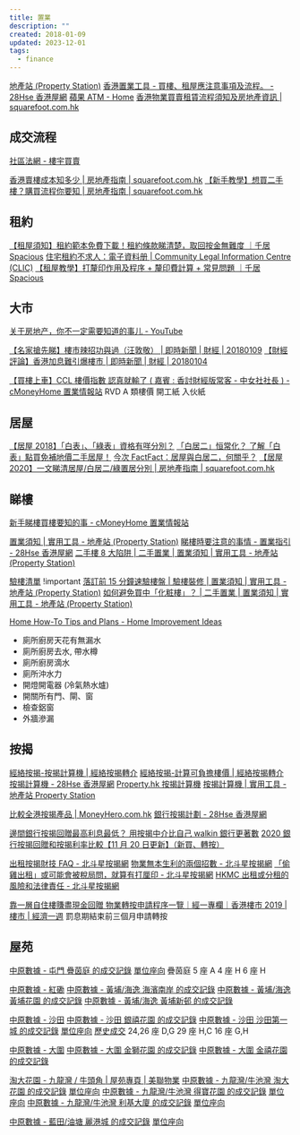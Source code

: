 ```yaml
---
title: 置業
description: ""
created: 2018-01-09
updated: 2023-12-01
tags:
  - finance
---
```


[地產站 (Property Station)](http://ps.hket.com/web/)
[香港置業工具 - 買樓、租屋應注意事項及流程。 - 28Hse 香港屋網](https://www.28hse.com/tools/)
[蘋果 ATM - Home](https://www.facebook.com/appledailyatm/?hc_ref=ARQiKSf5QnTFvoo47rpWMzWoOWc5eRQh5AHdO2GHcDbWG0S7W--EZTATQi0i3Z80ZhI)
[香港物業買賣租賃流程須知及房地產資訊 | squarefoot.com.hk](https://www.squarefoot.com.hk/%E6%88%BF%E5%9C%B0%E7%94%A2%E6%8C%87%E5%8D%97/)

## 成交流程

[社區法網 - 樓宇買賣](https://www.hkclic.org/tc/topics/saleAndPurchaseOfProperty/)

[香港賣樓成本知多少 | 房地產指南 | squarefoot.com.hk](https://www.squarefoot.com.hk/%E6%88%BF%E5%9C%B0%E7%94%A2%E6%8C%87%E5%8D%97/%E9%A6%99%E6%B8%AF%E8%B3%A3%E6%A8%93%E6%88%90%E6%9C%AC%E7%9F%A5%E5%A4%9A%E5%B0%91-33075/)
[【新手教學】想買二手樓？購買流程你要知 | 房地產指南 | squarefoot.com.hk](https://www.squarefoot.com.hk/%E6%88%BF%E5%9C%B0%E7%94%A2%E6%8C%87%E5%8D%97/%E6%96%B0%E6%89%8B%E6%95%99%E5%AD%B8%E6%83%B3%E8%B2%B7%E4%BA%8C%E6%89%8B%E6%A8%93%E8%B3%BC%E8%B2%B7%E6%B5%81%E7%A8%8B%E4%BD%A0%E8%A6%81%E7%9F%A5-1213/)

## 租約

[【租屋須知】租約範本免費下載！租約條款睇清楚，取回按金無難度 ｜千居 Spacious](https://www.spacious.hk/zh-tw/blog/%E7%A7%9F%E7%B4%84%E9%A0%88%E7%9F%A5-%E7%A7%9F%E7%B4%84%E7%AF%84%E6%9C%AC/)
[住宅租約不求人：電子資料册 | Community Legal Information Centre (CLIC)](https://www.clic.org.hk/zh/topics/DIY_Residential_Tenancy_Agreement)
[【租屋教學】打釐印作用及程序 + 釐印費計算 + 常見問題 ｜千居 Spacious](https://www.spacious.hk/zh-tw/blog/%e6%89%93%e9%87%90%e5%8d%b0-%e9%87%90%e5%8d%b0%e8%b2%bb-%e7%a7%9f%e7%b4%84%e5%8d%b0%e8%8a%b1%e7%a8%85/)

## 大市

[关于房地产，你不一定需要知道的事儿 - YouTube](https://www.youtube.com/watch?v=cBLbDn5RJlw)

[【名家搶先睇】樓市辣招功與過（汪敦敬） | 即時新聞 | 財經 | 20180109](https://hk.finance.appledaily.com/finance/realtime/article/20180109/57684924)
[【財經評論】香港加息難引爆樓市 | 即時新聞 | 財經 | 20180104](https://hk.finance.appledaily.com/finance/realtime/article/20180104/57666170)

[【買樓上車】CCL 樓價指數 認真就輸了 ( 嘉賓 : 香討財經版常客 - 中女社社長 ) - cMoneyHome 置業情報站](http://www.cmoneyhome.com/article/5969/)
RVD A 類樓價 開工紙 入伙紙

## 居屋

[【居屋 2018】「白表」、「綠表」資格有咩分別？](https://www.moneyhero.com.hk/blog/zh/居屋2018-居屋-白表-綠表-資格有咩分別)
[「白居二」恒常化？ 了解「白表」點買免補地價二手居屋！](https://www.moneyhero.com.hk/blog/zh/白居二-恒常化-了解白表點買免補地價二手居屋)
[今次 FactFact：居屋與白居二，何關乎？](https://www.facebook.com/ourhongkongfoundation/posts/2105382282876565/)
[【居屋 2020】一文睇清居屋/白居二/綠置居分別 | 房地產指南 | squarefoot.com.hk](https://www.squarefoot.com.hk/%E6%88%BF%E5%9C%B0%E7%94%A2%E6%8C%87%E5%8D%97/%E5%B1%85%E5%B1%8B2020%E4%B8%80%E6%96%87%E7%9D%87%E6%B8%85%E5%B1%85%E5%B1%8B-%E7%99%BD%E5%B1%85%E4%BA%8C-%E7%B6%A0%E7%BD%AE%E5%B1%85%E5%88%86%E5%88%A5-90105/)

## 睇樓

[新手睇樓買樓要知的事 - cMoneyHome 置業情報站](http://www.cmoneyhome.com/article/5565/)

[置業須知 | 實用工具 - 地產站 (Property Station)](http://ps.hket.com/web/useful-tool/guide/)
[睇樓時要注意的事情 - 置業指引 - 28Hse 香港屋網](https://www.28hse.com/tools/buy-property/property-inspection)
[二手樓 8 大陷阱 | 二手置業 | 置業須知 | 實用工具 - 地產站 (Property Station)](http://ps.hket.com/web/useful-tool/guide/二手樓8大陷阱)

[驗樓清單](http://ps.hket.com/res/doc/guide/check_list.doc) !important
[落訂前 15 分鐘速驗樓盤 | 驗樓裝修 | 置業須知 | 實用工具 - 地產站 (Property Station)](http://ps.hket.com/web/useful-tool/guide/落訂前15分鐘速驗樓盤)
[如何避免買中「化粧樓」？ | 二手置業 | 置業須知 | 實用工具 - 地產站 (Property Station)](http://ps.hket.com/web/useful-tool/guide/如何避免買中「化粧樓」？)

[Home How-To Tips and Plans - Home Improvement Ideas](https://www.popularmechanics.com/home/)

- 廁所廚房天花有無漏水
- 廁所廚房去水, 帶水樽
- 廁所廚房滴水
- 廁所沖水力
- 開燈開電器 (冷氣熱水爐)
- 開關所有門、閘、窗
- 檢查鋁窗
- 外牆滲漏

## 按揭

[經絡按揭-按揭計算機 | 經絡按揭轉介](https://www.mreferral.com/%E6%8C%89%E6%8F%AD%E8%A8%88%E7%AE%97%E6%A9%9F/)
[經絡按揭-計算可負擔樓價 | 經絡按揭轉介](https://www.mreferral.com/%e8%a8%88%e7%ae%97%e5%8f%af%e8%b2%a0%e6%93%94%e6%a8%93%e5%83%b9/)
[按揭計算機 - 28Hse 香港屋網](https://mortgage.28hse.com/calculator.html)
[Property.hk 按揭計算機](http://www.property.hk/mortgage/?ln=)
[按揭計算機 | 實用工具 - 地產站 Property Station](https://ps.hket.com/srte002/%E6%A8%93%E6%8C%89%E8%A8%88%E7%AE%97%E6%A9%9F)

[比較全港按揭產品 | MoneyHero.com.hk](https://www.moneyhero.com.hk/zh/mortgage/funnel#/)
[銀行按揭計劃 - 28Hse 香港屋網](https://mortgage.28hse.com/bank_offer.html)

[邊間銀行按揭回贈最高利息最低？ 用按揭中介比自己 walkin 銀行更著數](https://starpagency.com/)
[2020 銀行按揭回贈和按揭利率比較【11 月 20 日更新】（新買、轉按）](https://starpagency.com/%E6%AF%8F%E9%80%B1%E9%8A%80%E8%A1%8C%E6%8C%89%E6%8F%AD%E5%9B%9E%E8%B4%88%E5%92%8C%E6%8C%89%E6%8F%AD%E5%88%A9%E7%8E%87%E6%AF%94%E8%BC%83/)

[出租按揭財技 FAQ - 北斗星按揭網](https://starpnews.com/blog/%e5%87%ba%e7%a7%9f%e6%8c%89%e6%8f%ad%e8%b2%a1%e6%8a%80faq/)
[物業無本生利的兩個招數 - 北斗星按揭網](https://starpnews.com/blog/%E7%89%A9%E6%A5%AD%E7%84%A1%E6%9C%AC%E7%94%9F%E5%88%A9%E7%9A%84%E5%85%A9%E5%80%8B%E6%8B%9B%E6%95%B8/)
[「偷雞出租」或可能會被稅局問，就算有打厘印 - 北斗星按揭網](https://starpnews.com/blog/%E8%AE%80%E8%80%85%E4%BE%86%E5%87%BD%E9%8A%80%E8%A1%8C%E8%AA%AA%E7%A8%85%E5%B1%80%E5%95%8F%E6%88%91%E7%9A%84%E6%8C%89%E6%8F%AD%E6%98%AF%E8%87%AA%E4%BD%8F%E5%AE%9A%E5%87%BA%E7%A7%9F/)
[HKMC 出租或分租的風險和法律責任 - 北斗星按揭網](https://starpnews.com/blog/hkmc%e5%87%ba%e7%a7%9f%e6%88%96%e5%88%86%e7%a7%9f%e7%9a%84%e9%a2%a8%e9%9a%aa%e5%92%8c%e6%b3%95%e5%be%8b%e8%b2%ac%e4%bb%bb/)

[靠一層自住樓賺盡現金回贈 物業轉按申請程序一覽｜經一專欄｜香港樓市 2019 | 樓市 | 經濟一週](https://www.edigest.hk/article/149446/%e6%a8%93%e5%b8%82/%e6%b8%9b%e8%96%aa%e5%a4%b1%e6%a5%ad-%e8%bd%89%e6%8c%89%e5%a5%97-%e9%82%84%e6%81%af%e4%b8%8d%e9%82%84%e6%9c%ac-%e6%9b%b4%e6%9c%89%e7%94%a8-%e6%8f%90%e5%8d%87%e7%99%be%e8%90%ac%e7%8f%be%e9%87%91/3/) 罰息期結束前三個月申請轉按

## 屋苑

[中原數據 - 屯門 疊茵庭 的成交記錄](http://hk.centadata.com/ptest.aspx?type=2&code=KEPPWPPHPB&) [單位座向](http://hk.centamap.com/gc/home.aspx?x=816115&y=830097&z=2&ft3=cpal&source=data) 疊茵庭 5 座 A 4 座 H 6 座 H

[中原數據 - 紅磡](http://hk.centadata.com/paddresssearch1.aspx?type=22&code=220)
[中原數據 - 黃埔/海逸 海濱南岸 的成交記錄](http://hk.centadata.com/ptest.aspx?type=2&code=ESPPWPPHPA)
[中原數據 - 黃埔/海逸 黃埔花園 的成交記錄](http://hk.centadata.com/ptest.aspx?type=3&code=MZDIIHHAHN)
[中原數據 - 黃埔/海逸 黃埔新邨 的成交記錄](http://hk.centadata.com/ptest.aspx?type=2&code=EKGBPPBSPB)

[中原數據 - 沙田](http://hk.centadata.com/paddresssearch1.aspx?type=22&code=302)
[中原數據 - 沙田 銀禧花園 的成交記錄](http://hk.centadata.com/ptest.aspx?type=2&code=XSHSTHZHHT)
[中原數據 - 沙田 沙田第一城 的成交記錄](http://hk.centAdata.com/ptest.aspx?type=3&code=XSHNIHSXHT) [單位座向](http://hk.centamap.com/gc/homE.aspx?x=840238&y=820724&z=2&ft3=cpal&source=data) [歷史成交](http://hk.centadata.com/transactionhistory.aspx?type=3&code=XSHNIHSXHT&ci=zh-hk)
24,26 座 D,G 29 座 H,C 16 座 G,H

[中原數據 - 大圍](http://hk.centadata.com/paddresssearch1.aspx?type=22&code=301)
[中原數據 - 大圍 金獅花園 的成交記錄](http://hk.centadata.com/ptest.aspx?type=3&code=DFDJURSYRV)
[中原數據 - 大圍 金禧花園 的成交記錄](http://hk.centadata.com/ptest.aspx?type=2&code=GYBGWPPXPS)

[淘大花園 - 九龍灣 / 牛頭角 | 屋苑專頁 | 美聯物業](https://www.midland.com.hk/estate/淘大花園-九龍灣-牛頭角-E00055)
[中原數據 - 九龍灣/牛池灣 淘大花園 的成交記錄](http://hk.centadata.com/ptest.aspx?type=3&code=EWKSBPYOPS) [單位座向](http://hk.centamap.com/gc/home.aspx?x=840308&y=820629&z=2&ft3=cpal&source=data)
[中原數據 - 九龍灣/牛池灣 得寶花園 的成交記錄](http://hk.centadata.com/ptest.aspx?type=2&code=UCROURFHRO) [單位座向](http://hk.centamap.com/gc/home.aspx?x=840149&y=820877&z=2&ft3=cpal&source=data)
[中原數據 - 九龍灣/牛池灣 利基大廈 的成交記錄](http://hk.centadata.com/ptest.aspx?type=2&code=MLMLZHSYHT) [單位座向](http://hk.centamap.com/gc/home.aspx?x=840238&y=820724&z=2&ft3=cpal&source=data)

[中原數據 - 藍田/油塘 麗港城 的成交記錄](http://hk.centadata.com/ptest.aspx?type=3&code=EWAPBPKEPP) [單位座向](http://hk.centamap.com/gc/home.aspx?x=841469&y=818654&z=2&ft3=cpal&source=data)
